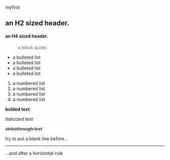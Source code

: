 myfirst

## an H2 sized header.
#### an H4 sized header.
>a block quote.
- a bulleted list
- a bulleted list
- a bulleted list
- a bulleted list
1. a numbered list
2. a numbered list
3. a numbered list
4. a numbered list

 **bolded text**
 
 _italicized text_

~~strikethrough text~~

try to put a blank line before...

---

...and after a horizontal rule
